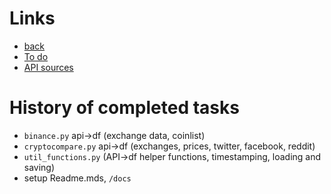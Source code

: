 # Links
- [back](../README)
- [To do](./todo)
- [API sources](./APIsourcess)

# History of completed tasks
- `binance.py` api->df (exchange data, coinlist)
- `cryptocompare.py` api->df (exchanges, prices, twitter, facebook, reddit)
- `util_functions.py` (API->df helper functions, timestamping, loading and saving)
- setup Readme.mds, `/docs`
